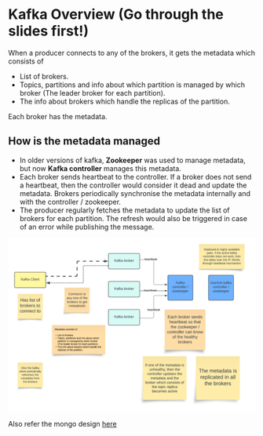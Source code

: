 # Kafka Overview (Go through the slides first!)

When a producer connects to any of the brokers, it gets the metadata which consists of
- List of brokers.
- Topics, partitions and info about which partition is managed by which broker (The leader broker for each partition). 
- The info about brokers which handle the replicas of the partition.

Each broker has the metadata.

## How is the metadata managed

- In older versions of kafka, <b>Zookeeper</b> was used to manage metadata, but now <b>Kafka controller</b> manages this metadata.
- Each broker sends heartbeat to the controller. If a broker does not send a heartbeat, then the controller would consider it dead and update the metadata. Brokers periodically synchronise the metadata internally and with the controller / zookeeper.
- The producer regularly fetches the metadata to update the list of brokers for each partition. The refresh would also be triggered in case of an error while publishing the message.

![Kafka design](./Kafka.png)

Also refer the mongo design [here](../../Database/Database%20Fundamentals/Mongo%20Overview/README.md)